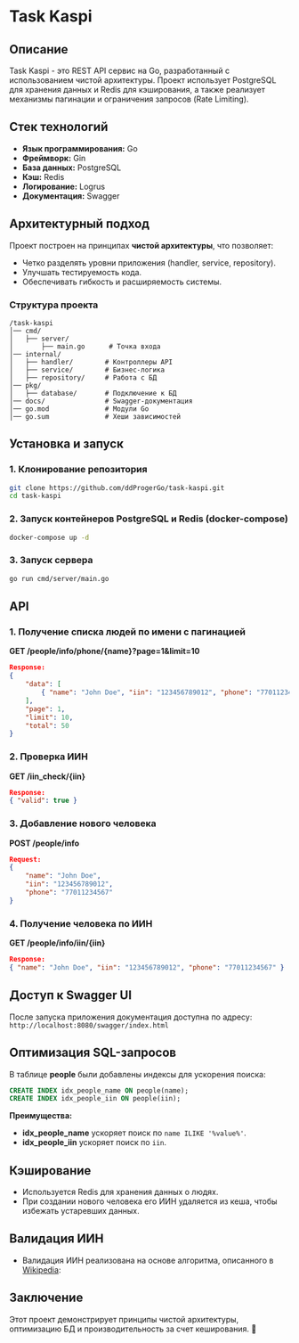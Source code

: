 # Task Kaspi

## Описание
Task Kaspi - это REST API сервис на Go, разработанный с использованием чистой архитектуры. Проект использует PostgreSQL для хранения данных и Redis для кэширования, а также реализует механизмы пагинации и ограничения запросов (Rate Limiting).

## Стек технологий
- **Язык программирования:** Go
- **Фреймворк:** Gin
- **База данных:** PostgreSQL
- **Кэш:** Redis
- **Логирование:** Logrus
- **Документация:** Swagger

## Архитектурный подход
Проект построен на принципах **чистой архитектуры**, что позволяет:
- Четко разделять уровни приложения (handler, service, repository).
- Улучшать тестируемость кода.
- Обеспечивать гибкость и расширяемость системы.

### Структура проекта
```
/task-kaspi
│── cmd/
│   ├── server/
│       ├── main.go      # Точка входа
│── internal/
│   ├── handler/        # Контроллеры API
│   ├── service/        # Бизнес-логика
│   ├── repository/     # Работа с БД
│── pkg/
│   ├── database/       # Подключение к БД
│── docs/               # Swagger-документация
│── go.mod              # Модули Go
│── go.sum              # Хеши зависимостей
```

## Установка и запуск
### 1. Клонирование репозитория
```sh
git clone https://github.com/ddProgerGo/task-kaspi.git
cd task-kaspi
```
### 2. Запуск контейнеров PostgreSQL и Redis (docker-compose)
```sh
docker-compose up -d
```
### 3. Запуск сервера
```sh
go run cmd/server/main.go
```

## API
### 1. Получение списка людей по имени с пагинацией
**GET /people/info/phone/{name}?page=1&limit=10**
```json
Response:
{
    "data": [
        { "name": "John Doe", "iin": "123456789012", "phone": "77011234567" }
    ],
    "page": 1,
    "limit": 10,
    "total": 50
}
```
### 2. Проверка ИИН
**GET /iin_check/{iin}**
```json
Response:
{ "valid": true }
```
### 3. Добавление нового человека
**POST /people/info**
```json
Request:
{
    "name": "John Doe",
    "iin": "123456789012",
    "phone": "77011234567"
}
```
### 4. Получение человека по ИИН
**GET /people/info/iin/{iin}**
```json
Response:
{ "name": "John Doe", "iin": "123456789012", "phone": "77011234567" }
```

## Доступ к Swagger UI
После запуска приложения документация доступна по адресу: ``` http://localhost:8080/swagger/index.html ```

## Оптимизация SQL-запросов
В таблице **people** были добавлены индексы для ускорения поиска:
```sql
CREATE INDEX idx_people_name ON people(name);
CREATE INDEX idx_people_iin ON people(iin);
```
**Преимущества:**
- **idx_people_name** ускоряет поиск по `name ILIKE '%value%'`.
- **idx_people_iin** ускоряет поиск по `iin`.

## Кэширование
- Используется Redis для хранения данных о людях.
- При создании нового человека его ИИН удаляется из кеша, чтобы избежать устаревших данных.

## Валидация ИИН
- Валидация ИИН реализована на основе алгоритма, описанного в [Wikipedia](https://ru.wikipedia.org/wiki/%D0%98%D0%BD%D0%B4%D0%B8%D0%B2%D0%B8%D0%B4%D1%83%D0%B0%D0%BB%D1%8C%D0%BD%D1%8B%D0%B9_%D0%B8%D0%B4%D0%B5%D0%BD%D1%82%D0%B8%D1%84%D0%B8%D0%BA%D0%B0%D1%86%D0%B8%D0%BE%D0%BD%D0%BD%D1%8B%D0%B9_%D0%BD%D0%BE%D0%BC%D0%B5%D1%80):

## Заключение
Этот проект демонстрирует принципы чистой архитектуры, оптимизацию БД и производительность за счет кеширования. 🚀

